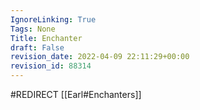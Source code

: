```yaml
---
IgnoreLinking: True
Tags: None
Title: Enchanter
draft: False
revision_date: 2022-04-09 22:11:29+00:00
revision_id: 88314
---
```


#REDIRECT [[Earl#Enchanters]]